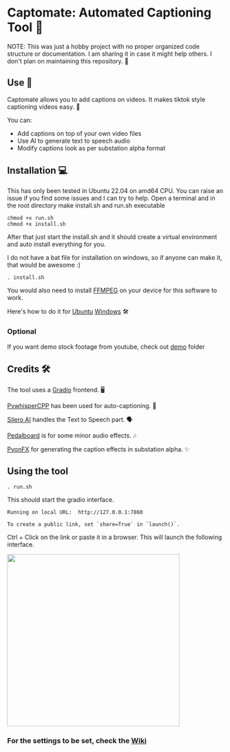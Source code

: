 # Captomate: Automated Captioning Tool 🎥

NOTE: This was just a hobby project with no proper organized code structure or documentation. I am sharing it in case it might help others. I don't plan on maintaining this repository. 📝

## Use 🚀

Captomate allows you to add captions on videos. It makes tiktok style captioning videos easy. 💬

You can:
- Add captions on top of your own video files
- Use AI to generate text to speech audio
- Modify captions look as per substation alpha format

## Installation 💻

This has only been tested in Ubuntu 22.04 on amd64 CPU. You can raise an issue if you find some issues and I can try to help.
Open a terminal and in the root directory make install.sh and run.sh executable

    chmod +x run.sh
    chmod +x install.sh

After that just start the install.sh and it should create a virtual environment and auto install everything for you.

I do not have a bat file for installation on windows, so if anyone can make it, that would be awesome :)

    . install.sh

You would also need to install [FFMPEG](https://ffmpeg.org/) on your device for this software to work.

Here's how to do it for [Ubuntu](https://phoenixnap.com/kb/install-ffmpeg-ubuntu) [Windows](https://www.geeksforgeeks.org/how-to-install-ffmpeg-on-windows/) 🛠️

### Optional
If you want demo stock footage from youtube, check out [demo](/demo) folder

## Credits 🛠️

The tool uses a [Gradio](https://www.gradio.app/) frontend. 🖥️

[PywhisperCPP](https://github.com/abdeladim-s/pywhispercpp) has been used for auto-captioning. 🤖

[Silero AI](https://github.com/snakers4/silero-models) handles the Text to Speech part. 🗣️

[Pedalboard](https://spotify.github.io/pedalboard) is for some minor audio effects. 🎶

[PyonFX](https://github.com/CoffeeStraw/PyonFX) for generating the caption effects in substation alpha. ✨

## Using the tool

    . run.sh

This should start the gradio interface.

    Running on local URL:  http://127.0.0.1:7860

    To create a public link, set `share=True` in `launch()`.

Ctrl + Click on the link or paste it in a browser. This will launch the following interface.

<img src='https://github.com/bhushanap/captomate/assets/83635464/1ae72549-b584-4e3d-9d79-aab8185936cb' height='400'>

### For the settings to be set, check the [Wiki](https://github.com/bhushanap/captomate/wiki)
